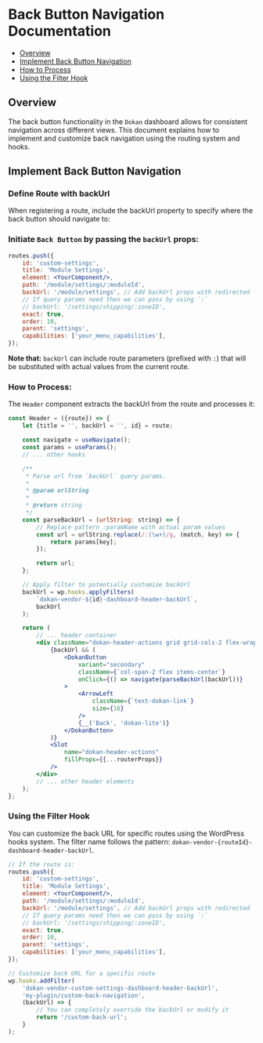 # Back Button Navigation Documentation

- [Overview](#overview)
- [Implement Back Button Navigation](#implement-back-button-navigation)
- [How to Process](#how-to-process)
- [Using the Filter Hook](#using-the-rilter-hook)

## Overview

The back button functionality in the `Dokan` dashboard allows for consistent navigation across different views. This
document explains how to implement and customize back navigation using the routing system and hooks.

## Implement Back Button Navigation

### Define Route with backUrl

When registering a route, include the backUrl property to specify where the back button should navigate to:

### Initiate `Back Button` by passing the `backUrl` props:

```jsx
routes.push({
    id: 'custom-settings',
    title: 'Module Settings',
    element: <YourComponent/>,
    path: '/module/settings/:moduleId',
    backUrl: '/module/settings', // Add backUrl props with redirected `URL` for getting Back Button.
    // If query params need then we can pass by using `:`
    // backUrl: '/settings/shipping/:zoneID', 
    exact: true,
    order: 10,
    parent: 'settings',
    capabilities: ['your_menu_capabilities'],
});
```

**Note that:** `backUrl` can include route parameters (prefixed with `:`) that will be substituted with actual values
from the current route.

### How to Process:

The `Header` component extracts the backUrl from the route and processes it:

```jsx
const Header = ({route}) => {
    let {title = '', backUrl = '', id} = route;

    const navigate = useNavigate();
    const params = useParams();
    // ... other hooks

    /**
     * Parse url from `backUrl` query params.
     *
     * @param urlString
     *
     * @return string
     */
    const parseBackUrl = (urlString: string) => {
        // Replace pattern :paramName with actual param values
        const url = urlString.replace(/:(\w+)/g, (match, key) => {
            return params[key];
        });

        return url;
    };

    // Apply filter to potentially customize backUrl
    backUrl = wp.hooks.applyFilters(
        `dokan-vendor-${id}-dashboard-header-backUrl`,
        backUrl
    );

    return (
        // ... header container
        <div className="dokan-header-actions grid grid-cols-2 flex-wrap gap-2.5 md:justify-end">
            {backUrl && (
                <DokanButton
                    variant="secondary"
                    className={`col-span-2 flex items-center`}
                    onClick={() => navigate(parseBackUrl(backUrl))}
                >
                    <ArrowLeft
                        className={`text-dokan-link`}
                        size={16}
                    />
                    {__('Back', 'dokan-lite')}
                </DokanButton>
            )}
            <Slot
                name="dokan-header-actions"
                fillProps={{...routerProps}}
            />
        </div>
        // ... other header elements
    );
};
```

### Using the Filter Hook

You can customize the back URL for specific routes using the WordPress hooks system. The filter name follows the
pattern: `dokan-vendor-{routeId}-dashboard-header-backUrl`.

```jsx
// If the route is:
routes.push({
    id: 'custom-settings',
    title: 'Module Settings',
    element: <YourComponent/>,
    path: '/module/settings/:moduleId',
    backUrl: '/module/settings', // Add backUrl props with redirected `URL` for getting Back Button.
    // If query params need then we can pass by using `:`
    // backUrl: '/settings/shipping/:zoneID', 
    exact: true,
    order: 10,
    parent: 'settings',
    capabilities: ['your_menu_capabilities'],
});

// Customize back URL for a specific route
wp.hooks.addFilter(
    'dokan-vendor-custom-settings-dashboard-header-backUrl',
    'my-plugin/custom-back-navigation',
    (backUrl) => {
        // You can completely override the backUrl or modify it
        return '/custom-back-url';
    }
);
```
